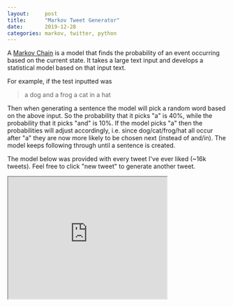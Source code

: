 ```yaml
---
layout:     post
title:      "Markov Tweet Generator"
date:       2019-12-28
categories: markov, twitter, python
---
```

A [Markov Chain](https://en.wikipedia.org/wiki/Markov_chain) is a model that finds the probability of an event occurring based on the current state. It takes a large text input and develops a statistical model based on that input text. 

For example, if the test inputted was

> a dog and a frog
> a cat in a hat

Then when generating a sentence the model will pick a random word based on the above input. So the probability that it picks "a" is 40%, while the probability that it picks "and" is 10%. If the model picks "a" then the probabilities will adjust accordingly, i.e. since dog/cat/frog/hat all occur after "a" they are now more likely to be chosen next (instead of and/in). The model keeps following through until a sentence is created.

The model below was provided with every tweet I've ever liked (~16k tweets). Feel free to click "new tweet" to generate another tweet.

<iframe src='https://twitter-markov.herokuapp.com/' style='overflow:hidden;
         height: 20em; width: 26em'></iframe>




